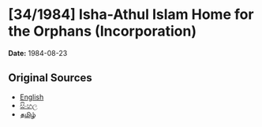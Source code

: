 # [34/1984] Isha-Athul Islam Home for the Orphans (Incorporation)

**Date:** 1984-08-23

## Original Sources

- [English](https://documents.gov.lk/view/acts/1984/8/34-1984_E.pdf)
- [සිංහල](https://documents.gov.lk/view/acts/1984/8/34-1984_S.pdf)
- [தமிழ்](https://documents.gov.lk/view/acts/1984/8/34-1984_T.pdf)

